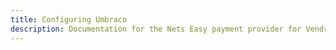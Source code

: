 ```yaml
---
title: Configuring Umbraco
description: Documentation for the Nets Easy payment provider for Vendr, the eCommerce solution for Umbraco v8+
---
```


<work-in-progress></work-in-progress>